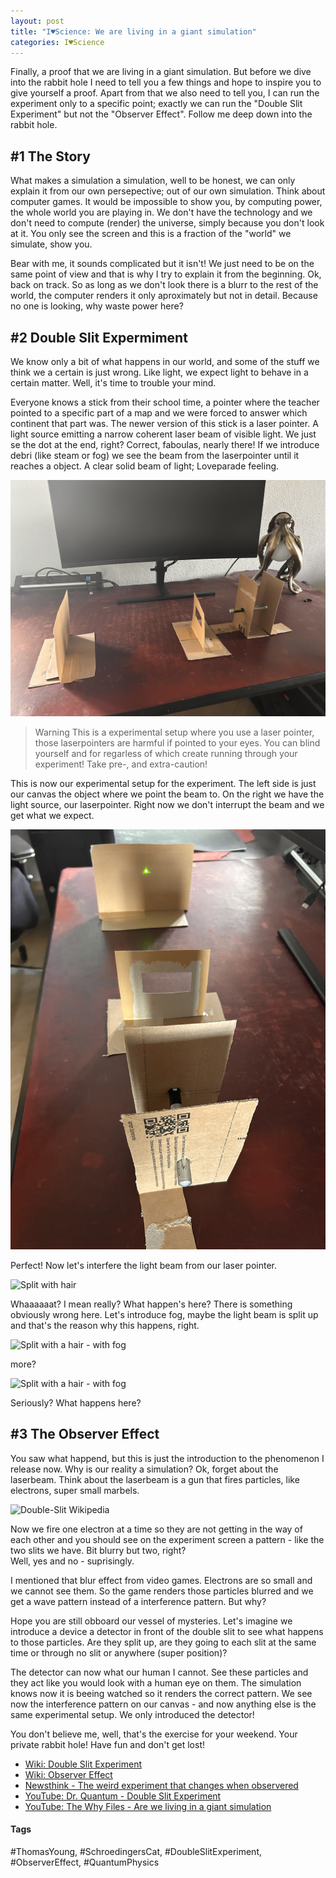```yaml
---
layout: post
title: "I♥Science: We are living in a giant simulation"
categories: I♥Science
---
```


Finally, a proof that we are living in a giant simulation. But before we dive into the rabbit hole I need to tell you a few things and hope to inspire you to give yourself a proof. Apart from that we also need to tell you, I can run the experiment only to a specific point; exactly we can run the "Double Slit Experiment" but not the "Observer Effect". Follow me deep down into the rabbit hole.

## #1 The Story
What makes a simulation a simulation, well to be honest, we can only explain it from our own persepective; out of our own simulation. Think about computer games. It would be impossible to show you, by computing power, the whole world you are playing in. We don't have the technology and we don't need to compute (render) the universe, simply because you don't look at it. You only see the screen and this is a fraction of the "world" we simulate, show you.

Bear with me, it sounds complicated but it isn't! We just need to be on the same point of view and that is why I try to explain it from the beginning. Ok, back on track. So as long as we don't look there is a blurr to the rest of the world, the computer renders it only aproximately but not in detail. Because no one is looking, why waste power here?


## #2 Double Slit Expermiment

We know only a bit of what happens in our world, and some of the stuff we think we a certain is just wrong. Like light, we expect light to behave in a certain matter. Well, it's time to trouble your mind.

Everyone knows a stick from their school time, a pointer where the teacher pointed to a specific part of a map and we were forced to answer which continent that part was. The newer version of this stick is a laser pointer. A light source emitting a narrow coherent laser beam of visible light. We just se the dot at the end, right? Correct, faboulas, nearly there! If we introduce debri (like steam or fog) we see the beam from the laserpointer until it reaches a object. A clear solid beam of light; Loveparade feeling.


![Experminental Setup](/assets/pix/DSE_ExpSetup.JPG)


> Warning
> This is a experimental setup where you use a laser pointer, those laserpointers are harmful if pointed to your eyes. You can blind yourself and for regarless of which create running through your experiment! Take pre-, and extra-caution!


This is now our experimental setup for the experiment. The left side is just our canvas the object where we point the beam to. On the right we have the light source, our laserpointer. Right now we don't interrupt the beam and we get what we expect.


![No interruption](/assets/pix/DSE_NoInt.JPG)

Perfect! Now let's interfere the light beam from our laser pointer.

![Split with hair](/assets/pix/DSE_WaveLight01.JPG)

Whaaaaaat?
I mean really? What happen's here? There is something obviously wrong here. Let's introduce fog, maybe the light beam is split up and that's the reason why this happens, right.

![Split with a hair - with fog](/assets/pix/DSE_WaveLight02_fog.JPG)

more?

![Split with a hair - with fog](/assets/pix/DSE_WaveLight03_fog.JPG)

Seriously? What happens here?

## #3 The Observer Effect

You saw what happend, but this is just the introduction to the phenomenon I release now. Why is our reality a simulation? Ok, forget about the laserbeam. Think about the laserbeam is a gun that fires particles, like electrons, super small marbels. 

![Double-Slit Wikipedia](https://en.wikipedia.org/wiki/Double-slit_experiment#/media/File:Double-slit.svg)

Now we fire one electron at a time so they are not getting in the way of each other and you should see on the experiment screen a pattern - like the two slits we have. Bit blurry but two, right?  
Well, yes and no - suprisingly.

I mentioned that blur effect from video games. Electrons are so small and we cannot see them. So the game renders those particles blurred and we get a wave pattern instead of a interference pattern. But why?

Hope you are still obboard our vessel of mysteries. Let's imagine we introduce a device a detector in front of the double slit to see what happens to those particles. Are they split up, are they going to each slit at the same time or through no slit or anywhere (super position)?

The detector can now what our human I cannot. See these particles and they act like you would look with a human eye on them. The simulation knows now it is beeing watched so it renders the correct pattern. We see now the interference pattern on our canvas - and now anything else is the same experimental setup. We only introduced the detector!

You don't believe me, well, that's the exercise for your weekend. Your private rabbit hole! Have fun and don't get lost!

- [Wiki: Double Slit Experiment](https://en.wikipedia.org/wiki/Double-slit_experiment)  
- [Wiki: Observer Effect](https://en.wikipedia.org/wiki/Observer_effect_(physics))
- [Newsthink - The weird experiment that changes when observered](https://www.youtube.com/watch?v=5kfGRO6msQw)
- [YouTube: Dr. Quantum - Double Slit Experiment](https://www.youtube.com/watch?v=NvzSLByrw4Q&pp=ygUTZHIgcXVhbnR1bSBvYnNlcnZlcg%3D%3D)
- [YouTube: The Why Files - Are we living in a giant simulation](https://www.youtube.com/watch?v=4wMhXxZ1zNM&t=1124s&pp=ygUYdGhlIHdoeSBmaWxlcyBzaW11bGF0aW9u)


#### Tags
#ThomasYoung, #SchroedingersCat, #DoubleSlitExperiment, #ObserverEffect, #QuantumPhysics